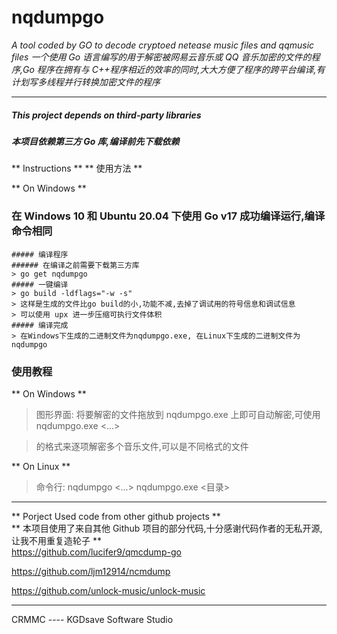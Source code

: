# nqdumpgo

_A tool coded by GO to decode cryptoed netease music files and qqmusic files_
_一个使用 Go 语言编写的用于解密被网易云音乐或 QQ 音乐加密的文件的程序,Go 程序在拥有与 C++程序相近的效率的同时,大大方便了程序的跨平台编译,有计划写多线程并行转换加密文件的程序_

---

##### This project depends on third-party libraries

##### 本项目依赖第三方 Go 库,编译前先下载依赖

** Instructions **
** 使用方法 **

** On Windows **

### 在 Windows 10 和 Ubuntu 20.04 下使用 Go v17 成功编译运行,编译命令相同

```
##### 编译程序
###### 在编译之前需要下载第三方库
> go get nqdumpgo
##### 一键编译
> go build -ldflags="-w -s"
> 这样是生成的文件比go build的小,功能不减,去掉了调试用的符号信息和调试信息
> 可以使用 upx 进一步压缩可执行文件体积
##### 编译完成
> 在Windows下生成的二进制文件为nqdumpgo.exe, 在Linux下生成的二进制文件为nqdumpgo
```

### 使用教程

** On Windows **

> 图形界面:
> 将要解密的文件拖放到 nqdumpgo.exe 上即可自动解密,可使用  
> nqdumpgo.exe <inputfile1> <inputfile2> <...>

> 的格式来逐项解密多个音乐文件,可以是不同格式的文件

** On Linux **

> 命令行:
> nqdumpgo <inputfile1> <inputfile2> <...>
> nqdumpgo.exe <目录>

---

** Porject Used code from other github projects **  
** 本项目使用了来自其他 Github 项目的部分代码,十分感谢代码作者的无私开源,让我不用重复造轮子 **  
https://github.com/lucifer9/qmcdump-go

https://github.com/ljm12914/ncmdump

https://github.com/unlock-music/unlock-music

---

CRMMC ---- KGDsave Software Studio
